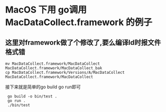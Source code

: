 # MacOS 下用 go调用 MacDataCollect.framework 的例子

## 这里对framework做了个修改了,要么编译ld时报文件格式错

``` shell
mv MacDataCollect.framework/MacDataCollect MacDataCollect.framework/MacDataCollect_bak
cp MacDataCollect.framework/Versions/A/MacDataCollect  MacDataCollect.framework/MacDataCollect
```
接下来就是简单的go build go run即可
```shell
 go build -o bin/test .
 go run .
 ./bin/test
```
